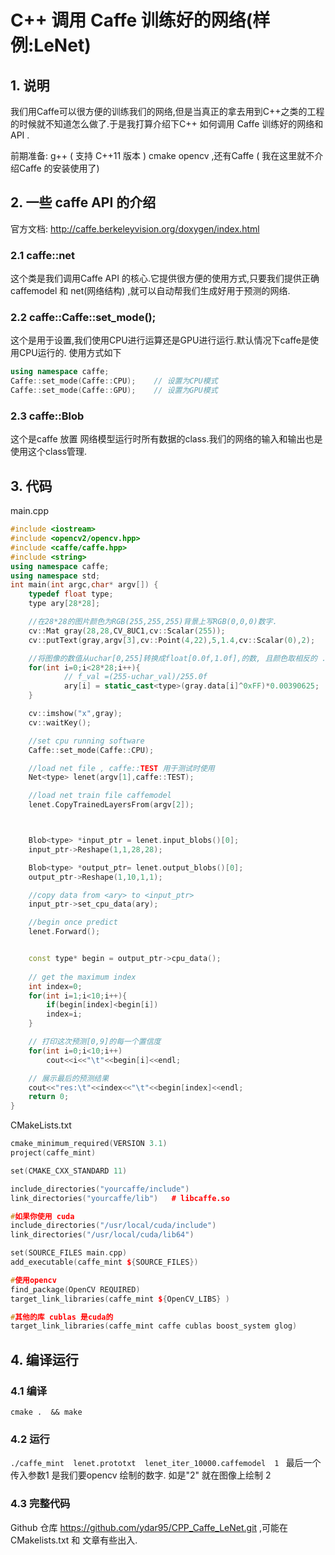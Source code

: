 # C++ 调用 Caffe 训练好的网络(样例:LeNet)

## 1. 说明

我们用Caffe可以很方便的训练我们的网络,但是当真正的拿去用到C++之类的工程的时候就不知道怎么做了.于是我打算介绍下C++ 如何调用 Caffe 训练好的网络和API .

前期准备: g++ ( 支持 C++11 版本 )  cmake opencv ,还有Caffe ( 我在这里就不介绍Caffe 的安装使用了)

## 2. 一些 caffe API 的介绍
官方文档: http://caffe.berkeleyvision.org/doxygen/index.html
### 2.1 caffe::net<Ty> 

这个类是我们调用Caffe API 的核心.它提供很方便的使用方式,只要我们提供正确 caffemodel 和 net(网络结构<prototxt>) ,就可以自动帮我们生成好用于预测的网络.

### 2.2  caffe::Caffe::set_mode();

这个是用于设置,我们使用CPU进行运算还是GPU进行运行.默认情况下caffe是使用CPU运行的.
使用方式如下

```c++
using namespace caffe;
Caffe::set_mode(Caffe::CPU);	// 设置为CPU模式
Caffe::set_mode(Caffe::GPU);	// 设置为GPU模式
```

### 2.3 caffe::Blob<Ty>
这个是caffe 放置 网络模型运行时所有数据的class.我们的网络的输入和输出也是使用这个class管理.

## 3. 代码

main.cpp

```c++
#include <iostream>
#include <opencv2/opencv.hpp>
#include <caffe/caffe.hpp>
#include <string>
using namespace caffe;
using namespace std;
int main(int argc,char* argv[]) {
    typedef float type;
    type ary[28*28];

	//在28*28的图片颜色为RGB(255,255,255)背景上写RGB(0,0,0)数字.
    cv::Mat gray(28,28,CV_8UC1,cv::Scalar(255));
    cv::putText(gray,argv[3],cv::Point(4,22),5,1.4,cv::Scalar(0),2);

	//将图像的数值从uchar[0,255]转换成float[0.0f,1.0f],的数, 且颜色取相反的 .
    for(int i=0;i<28*28;i++){
			// f_val =(255-uchar_val)/255.0f
            ary[i] = static_cast<type>(gray.data[i]^0xFF)*0.00390625;	
    }

    cv::imshow("x",gray);
    cv::waitKey();

    //set cpu running software
    Caffe::set_mode(Caffe::CPU);

    //load net file	, caffe::TEST 用于测试时使用
    Net<type> lenet(argv[1],caffe::TEST);

    //load net train file caffemodel
    lenet.CopyTrainedLayersFrom(argv[2]);



    Blob<type> *input_ptr = lenet.input_blobs()[0];
    input_ptr->Reshape(1,1,28,28);

    Blob<type> *output_ptr= lenet.output_blobs()[0];
    output_ptr->Reshape(1,10,1,1);

	//copy data from <ary> to <input_ptr>
    input_ptr->set_cpu_data(ary);

	//begin once predict
    lenet.Forward();


    const type* begin = output_ptr->cpu_data();
    
	// get the maximum index
    int index=0;
    for(int i=1;i<10;i++){
    	if(begin[index]<begin[i])
		index=i;
    }

	// 打印这次预测[0,9]的每一个置信度
    for(int i=0;i<10;i++)
		cout<<i<<"\t"<<begin[i]<<endl;

	// 展示最后的预测结果
    cout<<"res:\t"<<index<<"\t"<<begin[index]<<endl;
    return 0;
}
```

CMakeLists.txt

```c++
cmake_minimum_required(VERSION 3.1)
project(caffe_mint)

set(CMAKE_CXX_STANDARD 11)

include_directories("yourcaffe/include") 
link_directories("yourcaffe/lib")	# libcaffe.so

#如果你使用 cuda
include_directories("/usr/local/cuda/include")
link_directories("/usr/local/cuda/lib64") 

set(SOURCE_FILES main.cpp)
add_executable(caffe_mint ${SOURCE_FILES})

#使用opencv
find_package(OpenCV REQUIRED)
target_link_libraries(caffe_mint ${OpenCV_LIBS} )

#其他的库 cublas 是cuda的
target_link_libraries(caffe_mint caffe cublas boost_system glog)
```

## 4. 编译运行
### 4.1 编译

`cmake .  && make`

### 4.2 运行
`./caffe_mint  lenet.prototxt  lenet_iter_10000.caffemodel  1 `
最后一个传入参数1 是我们要opencv 绘制的数字. 如是"2" 就在图像上绘制 2

### 4.3 完整代码
Github 仓库 https://github.com/ydar95/CPP_Caffe_LeNet.git ,可能在CMakelists.txt 和 文章有些出入.


